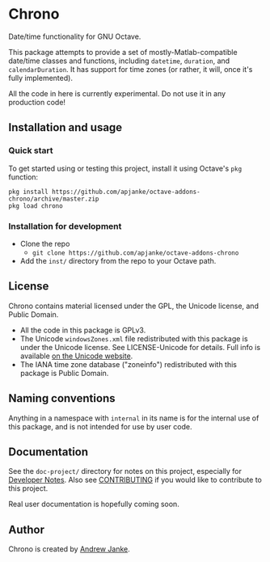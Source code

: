 Chrono
======

Date/time functionality for GNU Octave.

This package attempts to provide a set of mostly-Matlab-compatible date/time classes and functions, including `datetime`, `duration`, and `calendarDuration`. It has support for time zones (or rather, it will, once it's fully implemented).

All the code in here is currently experimental. Do not use it in any production code!

## Installation and usage

### Quick start

To get started using or testing this project, install it using Octave's `pkg` function:

```
pkg install https://github.com/apjanke/octave-addons-chrono/archive/master.zip
pkg load chrono
```

### Installation for development

* Clone the repo
  * `git clone https://github.com/apjanke/octave-addons-chrono`
* Add the `inst/` directory from the repo to your Octave path.

## License

Chrono contains material licensed under the GPL, the Unicode license, and Public Domain.

* All the code in this package is GPLv3.
* The Unicode `windowsZones.xml` file redistributed with this package is under the Unicode license. See LICENSE-Unicode for details. Full info is available [on the Unicode website](http://www.unicode.org/copyright.html).
* The IANA time zone database ("zoneinfo") redistributed with this package is Public Domain.

## Naming conventions

Anything in a namespace with `internal` in its name is for the internal use of this package, and is not intended for use by user code.

## Documentation

See the `doc-project/` directory for notes on this project, especially for [Developer Notes](doc-project/Developer-Notes.md). Also see [CONTRIBUTING](CONTRIBUTING.md) if you would like to contribute to this project.

Real user documentation is hopefully coming soon.

## Author

Chrono is created by [Andrew Janke](https://apjanke.net).
